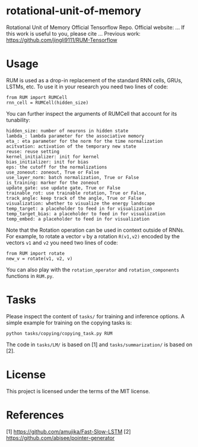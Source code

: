 # rotational-unit-of-memory
Rotational Unit of Memory Official Tensorflow Repo. 
Official website: ...
If this work is useful to you, please cite ...
Previous work: https://github.com/jingli9111/RUM-Tensorflow

# Usage
RUM is used as a drop-in replacement of the standard RNN cells, GRUs, LSTMs, etc. To use it in your research you need two lines of code:
```
from RUM import RUMCell
rnn_cell = RUMCell(hidden_size)
```
You can further inspect the arguments of RUMCell that account for its tunability:
```
hidden_size: number of neurons in hidden state
lambda_: lambda parameter for the associative memory
eta_: eta parameter for the norm for the time normalization
acitvation: activation of the temporary new state
reuse: reuse setting
kernel_initializer: init for kernel
bias_initializer: init for bias
eps: the cutoff for the normalizations
use_zoneout: zoneout, True or False
use_layer_norm: batch normalization, True or False
is_training: marker for the zoneout
update_gate: use update gate, True or False
trainable_rot: use trainable rotation, True or False,
track_angle: keep track of the angle, True or False
visualization: whether to visualize the energy landscape
temp_target: a placeholder to feed in for visualization 
temp_target_bias: a placeholder to feed in for visualization
temp_embed: a placeholder to feed in for visualization
```            
Note that the Rotation operation can be used in context outside of RNNs. For example, to rotate a vector `v` by a rotation `R(v1,v2)` encoded by the vectors `v1` and `v2` you need two lines of code: 
```
from RUM import rotate 
new_v = rotate(v1, v2, v)
```
You can also play with the `rotation_operator` and `rotation_components` functions in `RUM.py`.

# Tasks
Please inspect the content of `tasks/` for training and inference options. A simple example for training on the copying tasks is:
```
python tasks/copying/copying_task.py RUM
```
The code in `tasks/LM/` is based on [1] and `tasks/summarization/` is based on [2].

# License
This project is licensed under the terms of the MIT license.

# References
[1] https://github.com/amujika/Fast-Slow-LSTM
[2] https://github.com/abisee/pointer-generator
